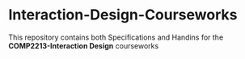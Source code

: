 # Interaction-Design-Courseworks
This repository contains both Specifications and Handins for the **COMP2213-Interaction Design** courseworks


